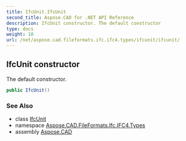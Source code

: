 ```yaml
---
title: IfcUnit.IfcUnit
second_title: Aspose.CAD for .NET API Reference
description: IfcUnit constructor. The default constructor
type: docs
weight: 10
url: /net/aspose.cad.fileformats.ifc.ifc4.types/ifcunit/ifcunit/
---
```

## IfcUnit constructor

The default constructor.

```csharp
public IfcUnit()
```

### See Also

* class [IfcUnit](../)
* namespace [Aspose.CAD.FileFormats.Ifc.IFC4.Types](../../ifcunit/)
* assembly [Aspose.CAD](../../../)


